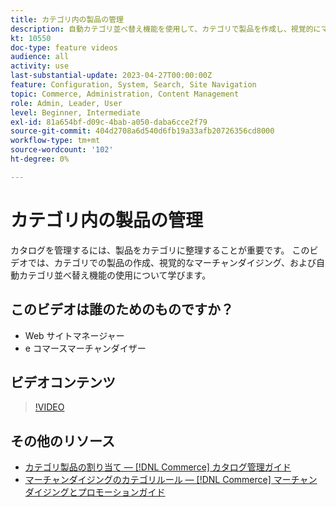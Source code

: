 ```yaml
---
title: カテゴリ内の製品の管理
description: 自動カテゴリ並べ替え機能を使用して、カテゴリで製品を作成し、視覚的にマーチャンダイジングする方法について説明します。
kt: 10550
doc-type: feature videos
audience: all
activity: use
last-substantial-update: 2023-04-27T00:00:00Z
feature: Configuration, System, Search, Site Navigation
topic: Commerce, Administration, Content Management
role: Admin, Leader, User
level: Beginner, Intermediate
exl-id: 81a654bf-d09c-4bab-a050-daba6cce2f79
source-git-commit: 404d2708a6d540d6fb19a33afb20726356cd8000
workflow-type: tm+mt
source-wordcount: '102'
ht-degree: 0%

---
```


# カテゴリ内の製品の管理

カタログを管理するには、製品をカテゴリに整理することが重要です。 このビデオでは、カテゴリでの製品の作成、視覚的なマーチャンダイジング、および自動カテゴリ並べ替え機能の使用について学びます。

## このビデオは誰のためのものですか？

- Web サイトマネージャー
- e コマースマーチャンダイザー

## ビデオコンテンツ

>[!VIDEO](https://video.tv.adobe.com/v/343747?quality=12&learn=on)

## その他のリソース

- [カテゴリ製品の割り当て — [!DNL Commerce] カタログ管理ガイド](https://experienceleague.adobe.com/docs/commerce-admin/catalog/categories/products-in-category/categories-product-assignments.html)
- [マーチャンダイジングのカテゴリルール — [!DNL Commerce] マーチャンダイジングとプロモーションガイド](https://experienceleague.adobe.com/docs/commerce-admin/marketing/merchandising/visual-merch/category-product-rules.html)

